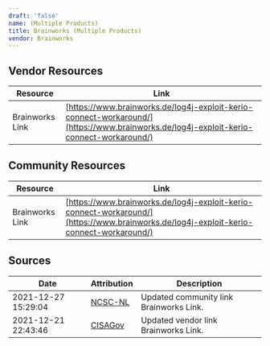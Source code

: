 ```yaml
---
draft: 'false'
name: (Multiple Products)
title: Brainworks (Multiple Products)
vendor: Brainworks
---
```


## Vendor Resources
| Resource | Link |
| --- | --- |
| Brainworks Link | [https://www.brainworks.de/log4j-exploit-kerio-connect-workaround/](https://www.brainworks.de/log4j-exploit-kerio-connect-workaround/) |

## Community Resources
| Resource | Link |
| --- | --- |
| Brainworks Link | [https://www.brainworks.de/log4j-exploit-kerio-connect-workaround/](https://www.brainworks.de/log4j-exploit-kerio-connect-workaround/) |


## Sources
| Date | Attribution | Description |
| --- | --- | --- |
| 2021-12-27 15:29:04 | [NCSC-NL](https://github.com/NCSC-NL/log4shell/blob/main/software/README.md) | Updated community link Brainworks Link.  |
| 2021-12-21 22:43:46 | [CISAGov](https://raw.githubusercontent.com/cisagov/log4j-affected-db/develop/README.md) | Updated vendor link Brainworks Link.  |
